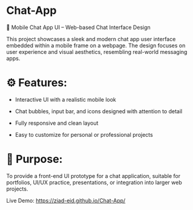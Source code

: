 # Chat-App
📱 Mobile Chat App UI – Web-based Chat Interface Design

This project showcases a sleek and modern chat app user interface embedded within a mobile frame on a webpage. The design focuses on user experience and visual aesthetics, resembling real-world messaging apps.

# ⚙️ Features:
- Interactive UI with a realistic mobile look

- Chat bubbles, input bar, and icons designed with attention to detail

- Fully responsive and clean layout

- Easy to customize for personal or professional projects

# 🎯 Purpose:
To provide a front-end UI prototype for a chat application, suitable for portfolios, UI/UX practice, presentations, or integration into larger web projects.

Live Demo:
https://ziad-eid.github.io/Chat-App/
